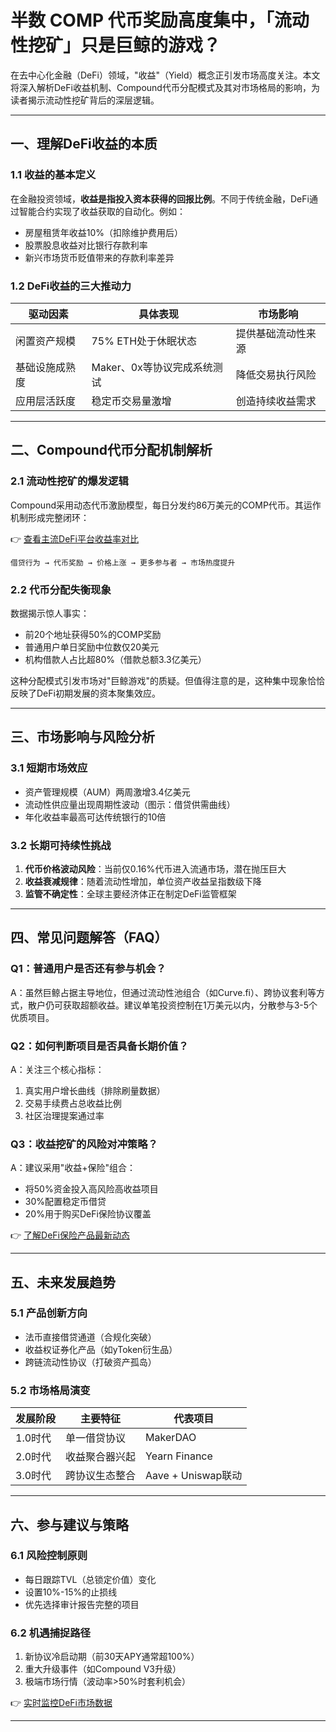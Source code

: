 # 半数 COMP 代币奖励高度集中，「流动性挖矿」只是巨鲸的游戏？

在去中心化金融（DeFi）领域，"收益"（Yield）概念正引发市场高度关注。本文将深入解析DeFi收益机制、Compound代币分配模式及其对市场格局的影响，为读者揭示流动性挖矿背后的深层逻辑。

---

## 一、理解DeFi收益的本质

### 1.1 收益的基本定义
在金融投资领域，**收益是指投入资本获得的回报比例**。不同于传统金融，DeFi通过智能合约实现了收益获取的自动化。例如：
- 房屋租赁年收益10%（扣除维护费用后）
- 股票股息收益对比银行存款利率
- 新兴市场货币贬值带来的存款利率差异

### 1.2 DeFi收益的三大推动力
| 驱动因素          | 具体表现                          | 市场影响                  |
|-------------------|-----------------------------------|---------------------------|
| 闲置资产规模      | 75% ETH处于休眠状态               | 提供基础流动性来源        |
| 基础设施成熟度    | Maker、0x等协议完成系统测试       | 降低交易执行风险          |
| 应用层活跃度      | 稳定币交易量激增                  | 创造持续收益需求          |

---

## 二、Compound代币分配机制解析

### 2.1 流动性挖矿的爆发逻辑
Compound采用动态代币激励模型，每日分发约86万美元的COMP代币。其运作机制形成完整闭环：

👉 [查看主流DeFi平台收益率对比](https://bit.ly/okx_welcome)

```
借贷行为 → 代币奖励 → 价格上涨 → 更多参与者 → 市场热度提升
```

### 2.2 代币分配失衡现象
数据揭示惊人事实：
- 前20个地址获得50%的COMP奖励
- 普通用户单日奖励中位数仅20美元
- 机构借款人占比超80%（借款总额3.3亿美元）

这种分配模式引发市场对"巨鲸游戏"的质疑。但值得注意的是，这种集中现象恰恰反映了DeFi初期发展的资本聚集效应。

---

## 三、市场影响与风险分析

### 3.1 短期市场效应
- 资产管理规模（AUM）两周激增3.4亿美元
- 流动性供应量出现周期性波动（图示：借贷供需曲线）
- 年化收益率最高可达传统银行的10倍

### 3.2 长期可持续性挑战
1. **代币价格波动风险**：当前仅0.16%代币进入流通市场，潜在抛压巨大
2. **收益衰减规律**：随着流动性增加，单位资产收益呈指数级下降
3. **监管不确定性**：全球主要经济体正在制定DeFi监管框架

---

## 四、常见问题解答（FAQ）

### Q1：普通用户是否还有参与机会？
A：虽然巨鲸占据主导地位，但通过流动性池组合（如Curve.fi）、跨协议套利等方式，散户仍可获取超额收益。建议单笔投资控制在1万美元以内，分散参与3-5个优质项目。

### Q2：如何判断项目是否具备长期价值？
A：关注三个核心指标：
1. 真实用户增长曲线（排除刷量数据）
2. 交易手续费占总收益比例
3. 社区治理提案通过率

### Q3：收益挖矿的风险对冲策略？
A：建议采用"收益+保险"组合：
- 将50%资金投入高风险高收益项目
- 30%配置稳定币借贷
- 20%用于购买DeFi保险协议覆盖

👉 [了解DeFi保险产品最新动态](https://bit.ly/okx_welcome)

---

## 五、未来发展趋势

### 5.1 产品创新方向
- 法币直接借贷通道（合规化突破）
- 收益权证券化产品（如yToken衍生品）
- 跨链流动性协议（打破资产孤岛）

### 5.2 市场格局演变
| 发展阶段   | 主要特征                  | 代表项目                |
|------------|---------------------------|-------------------------|
| 1.0时代    | 单一借贷协议              | MakerDAO                |
| 2.0时代    | 收益聚合器兴起            | Yearn Finance           |
| 3.0时代    | 跨协议生态整合            | Aave + Uniswap联动      |

---

## 六、参与建议与策略

### 6.1 风险控制原则
- 每日跟踪TVL（总锁定价值）变化
- 设置10%-15%的止损线
- 优先选择审计报告完整的项目

### 6.2 机遇捕捉路径
1. 新协议冷启动期（前30天APY通常超100%）
2. 重大升级事件（如Compound V3升级）
3. 极端市场行情（波动率>50%时套利机会）

👉 [实时监控DeFi市场数据](https://bit.ly/okx_welcome)

---
